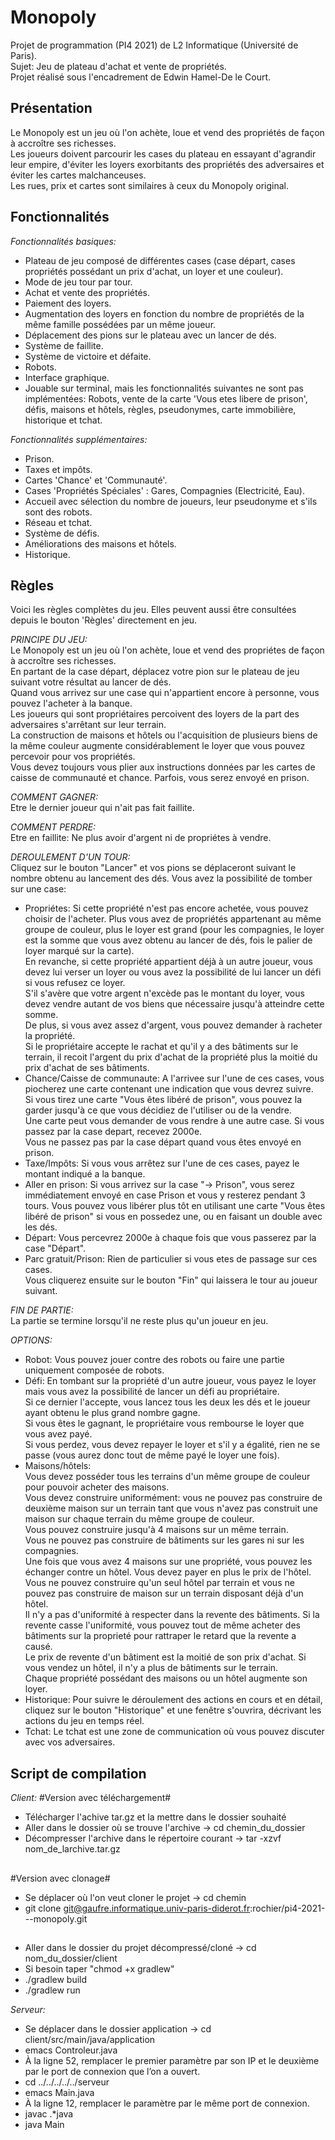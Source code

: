 # Monopoly

Projet de programmation (PI4 2021) de L2 Informatique (Université de Paris).  
Sujet: Jeu de plateau d'achat et vente de propriétés.  
Projet réalisé sous l'encadrement de Edwin Hamel-De le Court.  

## Présentation
Le Monopoly est un jeu où l'on achète, loue et vend des propriétés de façon à accroître ses richesses.  
Les joueurs doivent parcourir les cases du plateau en essayant d'agrandir leur empire, d'éviter les loyers exorbitants des propriétés des adversaires et éviter les cartes malchanceuses.  
Les rues, prix et cartes sont similaires à ceux du Monopoly original.
	
## Fonctionnalités
*Fonctionnalités basiques:*
- Plateau de jeu composé de différentes cases (case départ, cases propriétés possédant un prix d'achat, un loyer et une couleur).
- Mode de jeu tour par tour.
- Achat et vente des propriétés.
- Paiement des loyers.
- Augmentation des loyers en fonction du nombre de propriétés de la même famille possédées par un même joueur.
- Déplacement des pions sur le plateau avec un lancer de dés.
- Système de faillite.
- Système de victoire et défaite.
- Robots.
- Interface graphique.
- Jouable sur terminal, mais les fonctionnalités suivantes ne sont pas implémentées: Robots, vente de la carte 'Vous etes libere de prison', défis, maisons et hôtels, règles, pseudonymes, carte immobilière, historique et tchat.

*Fonctionnalités supplémentaires:*
- Prison.
- Taxes et impôts.
- Cartes 'Chance' et 'Communauté'.
- Cases 'Propriétés Spéciales' : Gares, Compagnies (Electricité, Eau).
- Accueil avec sélection du nombre de joueurs, leur pseudonyme et s'ils sont des robots.
- Réseau et tchat.
- Système de défis.
- Améliorations des maisons et hôtels.
- Historique.

## Règles
Voici les règles complètes du jeu. Elles peuvent aussi être consultées depuis le bouton 'Règles' directement en jeu.  

*PRINCIPE DU JEU:*  
Le Monopoly est un jeu où l'on achète, loue et vend des propriétes de façon à accroître ses richesses.  
En partant de la case départ, déplacez votre pion sur le plateau de jeu suivant votre résultat au lancer de dés.  
Quand vous arrivez sur une case qui n'appartient encore à personne, vous pouvez l'acheter à la banque.  
Les joueurs qui sont propriétaires percoivent des loyers de la part des adversaires s'arrêtant sur leur terrain.  
La construction de maisons et hôtels ou l'acquisition de plusieurs biens de la même couleur augmente considérablement le loyer que vous pouvez percevoir pour vos propriétés.  
Vous devez toujours vous plier aux instructions données par les cartes de caisse de communauté et chance. Parfois, vous serez envoyé en prison.  
	
*COMMENT GAGNER:*  
Etre le dernier joueur qui n'ait pas fait faillite.  

*COMMENT PERDRE:*  
Etre en faillite: Ne plus avoir d'argent ni de propriétes à vendre.  
	
*DEROULEMENT D'UN TOUR:*  
Cliquez sur le bouton "Lancer" et vos pions se déplaceront suivant le nombre obtenu au lancement des dés. Vous avez la possibilité de tomber sur une case:  
- Propriétes: Si cette propriété n'est pas encore achetée, vous pouvez choisir de l'acheter. Plus vous avez de propriétés appartenant au même groupe de couleur, plus le loyer est grand (pour les compagnies, le loyer est la somme que vous avez obtenu au lancer de dés, fois le palier de loyer marqué sur la carte).   
        En revanche, si cette propriété appartient déjà à un autre joueur, vous devez lui verser un loyer ou vous avez la possibilité de lui lancer un défi si vous refusez ce loyer.  
		S'il s'avère que votre argent n'excède pas le montant du loyer, vous devez vendre autant de vos biens que nécessaire jusqu'à atteindre cette somme.  
		De plus, si vous avez assez d'argent, vous pouvez demander à racheter la propriété.  
		Si le propriétaire accepte le rachat et qu'il y a des bâtiments sur le terrain, il recoit l'argent du prix d'achat de la propriété plus la moitié du prix d'achat de ses bâtiments.  
- Chance/Caisse de communaute: A l'arrivee sur l'une de ces cases, vous piocherez une carte contenant une indication que vous devrez suivre.  
		Si vous tirez une carte "Vous êtes libéré de prison", vous pouvez la garder jusqu'à ce que vous décidiez de l'utiliser ou de la vendre.  
		Une carte peut vous demander de vous rendre à une autre case. Si vous passez par la case depart, recevez 2000e.  
		Vous ne passez pas par la case départ quand vous êtes envoyé en prison.  
- Taxe/Impôts: Si vous vous arrêtez sur l'une de ces cases, payez le montant indiqué a la banque.  
- Aller en prison: Si vous arrivez sur la case "-> Prison", vous serez immédiatement envoyé en case Prison et vous y resterez pendant 3 tours. Vous pouvez vous libérer plus tôt en utilisant une carte "Vous êtes libéré de prison" si vous en possedez une, ou en faisant un double avec les dés.
- Départ: Vous percevrez 2000e à chaque fois que vous passerez par la case "Départ".
- Parc gratuit/Prison: Rien de particulier si vous etes de passage sur ces cases.  
Vous cliquerez ensuite sur le bouton "Fin" qui laissera le tour au joueur suivant.  

*FIN DE PARTIE:*  
La partie se termine lorsqu'il ne reste plus qu'un joueur en jeu.  
	
*OPTIONS:*  
- Robot: Vous pouvez jouer contre des robots ou faire une partie uniquement composée de robots.  
- Défi: En tombant sur la propriété d'un autre joueur, vous payez le loyer mais vous avez la possibilité de lancer un défi au propriétaire.   
	Si ce dernier l'accepte, vous lancez tous les deux les dés et le joueur ayant obtenu le plus grand nombre gagne.  
	Si vous êtes le gagnant, le propriétaire vous rembourse le loyer que vous avez payé.  
	Si vous perdez, vous devez repayer le loyer et s'il y a égalité, rien ne se passe (vous aurez donc tout de même payé le loyer une fois).  
- Maisons/hôtels:  
    Vous devez posséder tous les terrains d'un même groupe de couleur pour pouvoir acheter des maisons.  
	Vous devez construire uniformément: vous ne pouvez pas construire de deuxième maison sur un terrain tant que vous n'avez pas construit une maison sur chaque terrain du même groupe de couleur.  
    Vous pouvez construire jusqu'à 4 maisons sur un même terrain.  
	Vous ne pouvez pas construire de bâtiments sur les gares ni sur les compagnies.  
    Une fois que vous avez 4 maisons sur une propriété, vous pouvez les échanger contre un hôtel. Vous devez payer en plus le prix de l'hôtel.  
    Vous ne pouvez construire qu'un seul hôtel par terrain et vous ne pouvez pas construire de maison sur un terrain disposant déjà d'un hôtel.  
	Il n'y a pas d'uniformité à respecter dans la revente des bâtiments. Si la revente casse l'uniformité, vous pouvez tout de même acheter des bâtiments sur la proprieté pour rattraper le retard que la revente a causé.  
    Le prix de revente d'un bâtiment est la moitié de son prix d'achat. Si vous vendez un hôtel, il n'y a plus de bâtiments sur le terrain.  
    Chaque propriété possédant des maisons ou un hôtel augmente son loyer.  
- Historique: Pour suivre le déroulement des actions en cours et en détail, cliquez sur le bouton "Historique" et une fenêtre s'ouvrira, décrivant les actions du jeu en temps réel.  
- Tchat: Le tchat est une zone de communication où vous pouvez discuter avec vos adversaires.  


## Script de compilation

*Client:*
#Version avec téléchargement#
- Télécharger l'achive tar.gz et la mettre dans le dossier souhaité
- Aller dans le dossier où se trouve l'archive
    -> cd chemin_du_dossier
- Décompresser l'archive dans le répertoire courant
    -> tar -xzvf nom_de_larchive.tar.gz
##

#Version avec clonage#
- Se déplacer où l'on veut cloner le projet
    -> cd chemin
- git clone git@gaufre.informatique.univ-paris-diderot.fr:rochier/pi4-2021---monopoly.git
##

- Aller dans le dossier du projet décompressé/cloné
    -> cd nom_du_dossier/client
- Si besoin taper "chmod +x gradlew"
- ./gradlew build
- ./gradlew run

*Serveur:*
- Se déplacer dans le dossier application -> cd client/src/main/java/application
- emacs Controleur.java
- À la ligne 52, remplacer le premier paramètre par son IP et le deuxième par le port de connexion que l’on a ouvert.
- cd ../../../../../serveur
- emacs Main.java
- À la ligne 12, remplacer le paramètre par le même port de connexion.
- javac .*java
- java Main